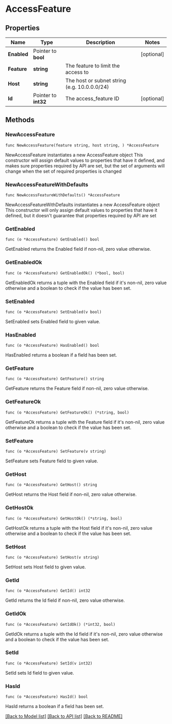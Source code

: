 # AccessFeature

## Properties

Name | Type | Description | Notes
------------ | ------------- | ------------- | -------------
**Enabled** | Pointer to **bool** |  | [optional]
**Feature** | **string** | The feature to limit the access to |
**Host** | **string** | The host or subnet string (e.g. 10.0.0.0/24) |
**Id** | Pointer to **int32** | The access_feature ID | [optional]

## Methods

### NewAccessFeature

`func NewAccessFeature(feature string, host string, ) *AccessFeature`

NewAccessFeature instantiates a new AccessFeature object
This constructor will assign default values to properties that have it defined,
and makes sure properties required by API are set, but the set of arguments
will change when the set of required properties is changed

### NewAccessFeatureWithDefaults

`func NewAccessFeatureWithDefaults() *AccessFeature`

NewAccessFeatureWithDefaults instantiates a new AccessFeature object
This constructor will only assign default values to properties that have it defined,
but it doesn't guarantee that properties required by API are set

### GetEnabled

`func (o *AccessFeature) GetEnabled() bool`

GetEnabled returns the Enabled field if non-nil, zero value otherwise.

### GetEnabledOk

`func (o *AccessFeature) GetEnabledOk() (*bool, bool)`

GetEnabledOk returns a tuple with the Enabled field if it's non-nil, zero value otherwise
and a boolean to check if the value has been set.

### SetEnabled

`func (o *AccessFeature) SetEnabled(v bool)`

SetEnabled sets Enabled field to given value.

### HasEnabled

`func (o *AccessFeature) HasEnabled() bool`

HasEnabled returns a boolean if a field has been set.

### GetFeature

`func (o *AccessFeature) GetFeature() string`

GetFeature returns the Feature field if non-nil, zero value otherwise.

### GetFeatureOk

`func (o *AccessFeature) GetFeatureOk() (*string, bool)`

GetFeatureOk returns a tuple with the Feature field if it's non-nil, zero value otherwise
and a boolean to check if the value has been set.

### SetFeature

`func (o *AccessFeature) SetFeature(v string)`

SetFeature sets Feature field to given value.

### GetHost

`func (o *AccessFeature) GetHost() string`

GetHost returns the Host field if non-nil, zero value otherwise.

### GetHostOk

`func (o *AccessFeature) GetHostOk() (*string, bool)`

GetHostOk returns a tuple with the Host field if it's non-nil, zero value otherwise
and a boolean to check if the value has been set.

### SetHost

`func (o *AccessFeature) SetHost(v string)`

SetHost sets Host field to given value.

### GetId

`func (o *AccessFeature) GetId() int32`

GetId returns the Id field if non-nil, zero value otherwise.

### GetIdOk

`func (o *AccessFeature) GetIdOk() (*int32, bool)`

GetIdOk returns a tuple with the Id field if it's non-nil, zero value otherwise
and a boolean to check if the value has been set.

### SetId

`func (o *AccessFeature) SetId(v int32)`

SetId sets Id field to given value.

### HasId

`func (o *AccessFeature) HasId() bool`

HasId returns a boolean if a field has been set.

[[Back to Model list]](../README.md#documentation-for-models) [[Back to API list]](../README.md#documentation-for-api-endpoints) [[Back to README]](../README.md)
